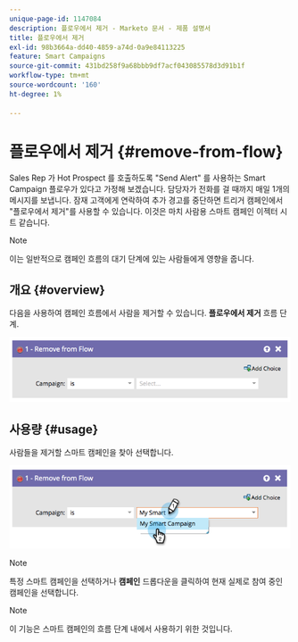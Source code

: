 ```yaml
---
unique-page-id: 1147084
description: 플로우에서 제거 - Marketo 문서 - 제품 설명서
title: 플로우에서 제거
exl-id: 98b3664a-dd40-4859-a74d-0a9e84113225
feature: Smart Campaigns
source-git-commit: 431bd258f9a68bbb9df7acf043085578d3d91b1f
workflow-type: tm+mt
source-wordcount: '160'
ht-degree: 1%

---
```


# 플로우에서 제거 {#remove-from-flow}

Sales Rep 가 Hot Prospect 를 호출하도록 &quot;Send Alert&quot; 를 사용하는 Smart Campaign 플로우가 있다고 가정해 보겠습니다. 담당자가 전화를 걸 때까지 매일 1개의 메시지를 보냅니다. 잠재 고객에게 연락하여 추가 경고를 중단하면 트리거 캠페인에서 &quot;플로우에서 제거&quot;를 사용할 수 있습니다. 이것은 마치 사람용 스마트 캠페인 이젝터 시트 같습니다.

>[!NOTE]
>
>이는 일반적으로 캠페인 흐름의 대기 단계에 있는 사람들에게 영향을 줍니다.

## 개요 {#overview}

다음을 사용하여 캠페인 흐름에서 사람을 제거할 수 있습니다. **플로우에서 제거** 흐름 단계.

![](assets/image2014-9-22-17-3a10-3a21.png)

## 사용량 {#usage}

사람들을 제거할 스마트 캠페인을 찾아 선택합니다.

![](assets/image2014-9-22-17-3a10-3a28.png)

>[!NOTE]
>
>특정 스마트 캠페인을 선택하거나 **캠페인** 드롭다운을 클릭하여 현재 실제로 참여 중인 캠페인을 선택합니다.

>[!NOTE]
>
>이 기능은 스마트 캠페인의 흐름 단계 내에서 사용하기 위한 것입니다.
